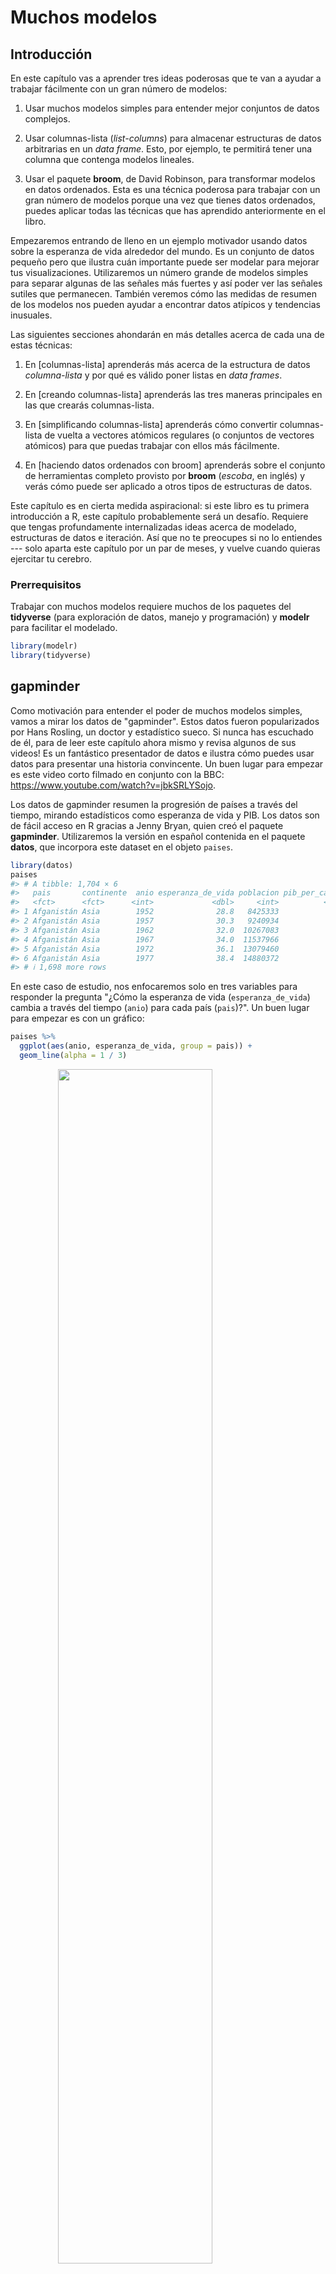 # Muchos modelos

## Introducción

En este capítulo vas a aprender tres ideas poderosas que te van a ayudar a trabajar fácilmente con un gran número de modelos:

1. Usar muchos modelos simples para entender mejor conjuntos de datos complejos.

1. Usar columnas-lista (_list-columns_) para almacenar estructuras de datos arbitrarias en un _data frame_.
 Esto, por ejemplo, te permitirá tener una columna que contenga modelos lineales.

1. Usar el paquete __broom__, de David Robinson, para transformar modelos en datos ordenados.
 Esta es una técnica poderosa para trabajar con un gran número de modelos
 porque una vez que tienes datos ordenados, puedes aplicar todas las técnicas que
 has aprendido anteriormente en el libro.

Empezaremos entrando de lleno en un ejemplo motivador usando datos sobre la esperanza de vida alrededor del mundo. Es un conjunto de datos pequeño pero que ilustra cuán importante puede ser modelar para mejorar tus visualizaciones. Utilizaremos un número grande de modelos simples para separar algunas de las señales más fuertes y así poder ver las señales sutiles que permanecen. También veremos cómo las medidas de resumen de los modelos nos pueden ayudar a encontrar datos atípicos y tendencias inusuales.

Las siguientes secciones ahondarán en más detalles acerca de cada una de estas técnicas:

1. En [columnas-lista] aprenderás más acerca de la estructura de datos _columna-lista_
 y por qué es válido poner listas en _data frames_.

1. En [creando columnas-lista] aprenderás las tres maneras principales en las que
 crearás columnas-lista.

1. En [simplificando columnas-lista] aprenderás cómo convertir columnas-lista de vuelta
 a vectores atómicos regulares (o conjuntos de vectores atómicos) para que puedas trabajar
 con ellos más fácilmente.

1. En [haciendo datos ordenados con broom] aprenderás sobre el conjunto de herramientas completo
 provisto por __broom__ (_escoba_, en inglés) y verás cómo puede ser aplicado a otros tipos de
 estructuras de datos.

Este capítulo es en cierta medida aspiracional: si este libro es tu primera introducción a R, este capítulo probablemente será un desafío. Requiere que tengas profundamente internalizadas ideas acerca de modelado, estructuras de datos e iteración. Así que no te preocupes si no lo entiendes --- solo aparta este capítulo por un par de meses, y vuelve cuando quieras ejercitar tu cerebro.

### Prerrequisitos

Trabajar con muchos modelos requiere muchos de los paquetes del __tidyverse__ (para exploración de datos, manejo y programación) y __modelr__ para facilitar el modelado.


```r
library(modelr)
library(tidyverse)
```

## gapminder

Como motivación para entender el poder de muchos modelos simples, vamos a mirar los datos de "gapminder". Estos datos fueron popularizados por Hans Rosling, un doctor y estadístico sueco. Si nunca has escuchado de él, para de leer este capítulo ahora mismo y revisa algunos de sus videos! Es un fantástico presentador de datos e ilustra cómo puedes usar datos para presentar una historia convincente. Un buen lugar para empezar es este video corto filmado en conjunto con la BBC: <https://www.youtube.com/watch?v=jbkSRLYSojo>.

Los datos de gapminder resumen la progresión de países a través del tiempo, mirando estadísticos como esperanza de vida y PIB. Los datos son de fácil acceso en R gracias a Jenny Bryan, quien creó el paquete __gapminder__. Utilizaremos la versión en español contenida en el paquete __datos__, que incorpora este dataset en el objeto `paises`.


```r
library(datos)
paises
#> # A tibble: 1,704 × 6
#>   pais       continente  anio esperanza_de_vida poblacion pib_per_capita
#>   <fct>      <fct>      <int>             <dbl>     <int>          <dbl>
#> 1 Afganistán Asia        1952              28.8   8425333           779.
#> 2 Afganistán Asia        1957              30.3   9240934           821.
#> 3 Afganistán Asia        1962              32.0  10267083           853.
#> 4 Afganistán Asia        1967              34.0  11537966           836.
#> 5 Afganistán Asia        1972              36.1  13079460           740.
#> 6 Afganistán Asia        1977              38.4  14880372           786.
#> # ℹ 1,698 more rows
```

En este caso de estudio, nos enfocaremos solo en tres variables para responder la pregunta "¿Cómo la esperanza de vida (`esperanza_de_vida`) cambia a través del tiempo (`anio`) para cada país (`pais`)?". Un buen lugar para empezar es con un gráfico:


```r
paises %>%
  ggplot(aes(anio, esperanza_de_vida, group = pais)) +
  geom_line(alpha = 1 / 3)
```

<img src="25-model-many_files/figure-html/unnamed-chunk-2-1.png" width="70%" style="display: block; margin: auto;" />

Es un conjunto de datos pequeño: solo tiene ~1,700 observaciones y 3 variables. ¡Pero aun así es difícil ver qué está pasando! En general, pareciera que la esperanza de vida ha estado mejorando en forma constante. Sin embargo, si miras de cerca, puedes notar que algunos países no siguen este patrón. ¿Cómo podemos hacer que esos países se vean más fácilmente?

Una forma es usar el mismo enfoque que en el último capítulo: hay una señal fuerte (un crecimiento lineal general) que hace difícil ver tendencias más sutiles. Separaremos estos factores estimando un modelo con una tendencia lineal. El modelo captura el crecimiento estable en el tiempo y los residuos mostrarán lo que queda fuera.

Ya sabes cómo hacer eso si tenemos un solo país:


```r
nz <- filter(paises, pais == "Nueva Zelanda")
nz %>%
  ggplot(aes(anio, esperanza_de_vida)) +
  geom_line() +
  ggtitle("Datos completos = ")

nz_mod <- lm(esperanza_de_vida ~ anio, data = nz)
nz %>%
  add_predictions(nz_mod) %>%
  ggplot(aes(anio, pred)) +
  geom_line() +
  ggtitle("Tendencia lineal + ")

nz %>%
  add_residuals(nz_mod) %>%
  ggplot(aes(anio, resid)) +
  geom_hline(yintercept = 0, colour = "white", size = 3) +
  geom_line() +
  ggtitle("Patrón restante")
#> Warning: Using `size` aesthetic for lines was deprecated in ggplot2 3.4.0.
#> ℹ Please use `linewidth` instead.
#> This warning is displayed once every 8 hours.
#> Call `lifecycle::last_lifecycle_warnings()` to see where this warning was
#> generated.
```

<img src="25-model-many_files/figure-html/unnamed-chunk-3-1.png" width="33%" /><img src="25-model-many_files/figure-html/unnamed-chunk-3-2.png" width="33%" /><img src="25-model-many_files/figure-html/unnamed-chunk-3-3.png" width="33%" />

¿Cómo podemos ajustar fácilmente ese modelo para cada país?

### Datos anidados

Te puedes imaginar copiando y pegando ese código múltiples veces; sin embargo, ¡ya has aprendido una mejor forma! Extrae el código en común con una función y repítelo usando una función map del paquete __purrr__. Este problema se estructura un poco diferente respecto a lo que has visto antes. En lugar de repetir una acción por cada variable, bnhgqueremos repetirla para cada país, es decir, un subconjunto de filas. Para hacer esto, necesitamos una nueva estructura de datos: el __*data frame* anidado__ (_nested data frame_). Para crear un _data frame_ anidado empezamos con un _data frame_ agrupado, y lo "anidamos":


```r
por_pais <- paises %>%
  group_by(pais, continente) %>%
  nest()

por_pais
#> # A tibble: 142 × 3
#> # Groups:   pais, continente [142]
#>   pais       continente data             
#>   <fct>      <fct>      <list>           
#> 1 Afganistán Asia       <tibble [12 × 4]>
#> 2 Albania    Europa     <tibble [12 × 4]>
#> 3 Argelia    África     <tibble [12 × 4]>
#> 4 Angola     África     <tibble [12 × 4]>
#> 5 Argentina  Américas   <tibble [12 × 4]>
#> 6 Australia  Oceanía    <tibble [12 × 4]>
#> # ℹ 136 more rows
```

(Estamos haciendo un poco de trampa agrupando por `continente` y `pais` al mismo tiempo. Dado el `pais`, `continente` es fijo, así que no agrega ningún grupo más, pero es una forma fácil de llevarnos una variable adicional para el camino.)

Esto crea un _data frame_ que tiene una fila por grupo (por país), y una columna bastante inusual: `data`. `data` es una lista de _data frames_ (o _tibbles_, para ser precisos). Esto parece una idea un poco loca: ¡tenemos un _data frame_ con una columna que es una lista de otros _data frames_! Explicaré brevemente por qué pienso que es una buena idea.

La columna `data` es un poco difícil de examinar porque es una lista moderadamente complicada y todavía estamos trabajando para tener buenas herramientas para explorar estos objetos. Desafortunadamente, usar `str()` no es recomendable porque usualmente producirá un _output_ (salida de código) muy extenso. Pero si extraes un solo elemento de la columna `data` verás que contiene todos los datos para ese país (en este caso, Afganistán).


```r
por_pais$data[[1]]
#> # A tibble: 12 × 4
#>    anio esperanza_de_vida poblacion pib_per_capita
#>   <int>             <dbl>     <int>          <dbl>
#> 1  1952              28.8   8425333           779.
#> 2  1957              30.3   9240934           821.
#> 3  1962              32.0  10267083           853.
#> 4  1967              34.0  11537966           836.
#> 5  1972              36.1  13079460           740.
#> 6  1977              38.4  14880372           786.
#> # ℹ 6 more rows
```

Nota la diferencia entre un _data frame_ agrupado estándar y un _data frame_ anidado: en un _data frame_ agrupado cada fila es una observación; en un _data frame_ anidado, cada fila es un grupo. Otra forma de pensar en un conjunto de datos anidado es que ahora tenemos una meta-observación: una fila que representa todo el transcurso de tiempo para un país, en lugar de solo un punto en el tiempo.

### Columnas-lista

Ahora que tenemos nuestro _data frame_ anidado, estamos en una buena posición para ajustar algunos modelos. Tenemos una función para ajustar modelos:


```r
modelo_pais <- function(df) {
  lm(esperanza_de_vida ~ anio, data = df)
}
```

Y queremos aplicarlo a cada _data frame_. Los _data frames_ están en una lista, así que podemos usar `purrr::map()` para aplicar `modelo_pais` a cada elemento:


```r
modelos <- map(por_pais$data, modelo_pais)
```

Sin embargo, en lugar de dejar la lista de modelos como un objeto suelto, lo mejor sería almacenarlo como una columna en el _data frame_ `por_pais`. Almacenar objetos relacionados en columnas es una parte clave del valor de los _data frames_, y por eso creemos que las columnas-lista son tan buena idea. En el transcurso de nuestro trabajo con estos países vamos a tener muchas listas en las que tenemos un elemento por país. ¿Por qué no almacenarlos todos juntos en un _data frame_?

En otras palabras, en lugar de crear un nuevo objeto en el entorno global, vamos a crear una nueva variable en el _data frame_ `por_pais`. Ese es un trabajo para `dplyr::mutate()`:


```r
por_pais <- por_pais %>%
  mutate(modelo = map(data, modelo_pais))
por_pais
#> # A tibble: 142 × 4
#> # Groups:   pais, continente [142]
#>   pais       continente data              modelo
#>   <fct>      <fct>      <list>            <list>
#> 1 Afganistán Asia       <tibble [12 × 4]> <lm>  
#> 2 Albania    Europa     <tibble [12 × 4]> <lm>  
#> 3 Argelia    África     <tibble [12 × 4]> <lm>  
#> 4 Angola     África     <tibble [12 × 4]> <lm>  
#> 5 Argentina  Américas   <tibble [12 × 4]> <lm>  
#> 6 Australia  Oceanía    <tibble [12 × 4]> <lm>  
#> # ℹ 136 more rows
```

Esto tiene una gran ventaja: como todos los objetos relacionados están almacenados juntos, no necesitas manualmente mantenerlos sincronizados cuando filtras o reordenas. La semántica del _data frame_ se ocupa de esto por ti:


```r
por_pais %>%
  filter(continente == "Europa")
#> # A tibble: 30 × 4
#> # Groups:   pais, continente [30]
#>   pais                 continente data              modelo
#>   <fct>                <fct>      <list>            <list>
#> 1 Albania              Europa     <tibble [12 × 4]> <lm>  
#> 2 Austria              Europa     <tibble [12 × 4]> <lm>  
#> 3 Bélgica              Europa     <tibble [12 × 4]> <lm>  
#> 4 Bosnia y Herzegovina Europa     <tibble [12 × 4]> <lm>  
#> 5 Bulgaria             Europa     <tibble [12 × 4]> <lm>  
#> 6 Croacia              Europa     <tibble [12 × 4]> <lm>  
#> # ℹ 24 more rows
por_pais %>%
  arrange(continente, pais)
#> # A tibble: 142 × 4
#> # Groups:   pais, continente [142]
#>   pais         continente data              modelo
#>   <fct>        <fct>      <list>            <list>
#> 1 Argelia      África     <tibble [12 × 4]> <lm>  
#> 2 Angola       África     <tibble [12 × 4]> <lm>  
#> 3 Benin        África     <tibble [12 × 4]> <lm>  
#> 4 Botswana     África     <tibble [12 × 4]> <lm>  
#> 5 Burkina Faso África     <tibble [12 × 4]> <lm>  
#> 6 Burundi      África     <tibble [12 × 4]> <lm>  
#> # ℹ 136 more rows
```

Si tu lista de _data frames_ y lista de modelos fueran objetos separados, tendrías que acordarte de que cuando reordenas o seleccionas un subconjunto de un vector, necesitas reordenar o seleccionar el subconjunto de todos los demás para mantenerlos sincronizados. Si te olvidas, tu código va a seguir funcionando, ¡pero va a devolver la respuesta equivocada!

### Desanidando

Previamente calculamos los residuos de un único modelo con un conjunto de datos también único. Ahora tenemos 142 _data frames_ y 142 modelos. Para calcular los residuos, necesitamos llamar a la función `add_residuals()` (_adicionar residuos_, en inglés) con cada par modelo-datos:


```r
por_pais <- por_pais %>%
  mutate(
    residuos = map2(data, modelo, add_residuals)
  )
por_pais
#> # A tibble: 142 × 5
#> # Groups:   pais, continente [142]
#>   pais       continente data              modelo residuos         
#>   <fct>      <fct>      <list>            <list> <list>           
#> 1 Afganistán Asia       <tibble [12 × 4]> <lm>   <tibble [12 × 5]>
#> 2 Albania    Europa     <tibble [12 × 4]> <lm>   <tibble [12 × 5]>
#> 3 Argelia    África     <tibble [12 × 4]> <lm>   <tibble [12 × 5]>
#> 4 Angola     África     <tibble [12 × 4]> <lm>   <tibble [12 × 5]>
#> 5 Argentina  Américas   <tibble [12 × 4]> <lm>   <tibble [12 × 5]>
#> 6 Australia  Oceanía    <tibble [12 × 4]> <lm>   <tibble [12 × 5]>
#> # ℹ 136 more rows
```

¿Pero cómo puedes graficar una lista de _data frames_? En lugar de luchar para contestar esa pregunta, transformemos la lista de _data frames_ de vuelta en un _data frame_ regular. Previamente usamos `nest()` (_anidar_) para transformar un _data frame_ regular en uno anidado; ahora desanidaremos con `unnest()`:


```r
residuos <- unnest(por_pais, residuos)
residuos
#> # A tibble: 1,704 × 9
#> # Groups:   pais, continente [142]
#>   pais       continente data     modelo  anio esperanza_de_vida poblacion
#>   <fct>      <fct>      <list>   <list> <int>             <dbl>     <int>
#> 1 Afganistán Asia       <tibble> <lm>    1952              28.8   8425333
#> 2 Afganistán Asia       <tibble> <lm>    1957              30.3   9240934
#> 3 Afganistán Asia       <tibble> <lm>    1962              32.0  10267083
#> 4 Afganistán Asia       <tibble> <lm>    1967              34.0  11537966
#> 5 Afganistán Asia       <tibble> <lm>    1972              36.1  13079460
#> 6 Afganistán Asia       <tibble> <lm>    1977              38.4  14880372
#> # ℹ 1,698 more rows
#> # ℹ 2 more variables: pib_per_capita <dbl>, resid <dbl>
```

Nota que cada columna regular está repetida una vez por cada fila en la columna anidada.

Ahora que tenemos un _data frame_ regular, podemos graficar los residuos:


```r
residuos %>%
  ggplot(aes(anio, resid)) +
  geom_line(aes(group = pais), alpha = 1 / 3) +
  geom_smooth(se = FALSE)
#> `geom_smooth()` using method = 'gam' and formula = 'y ~ s(x, bs = "cs")'
```

<img src="25-model-many_files/figure-html/unnamed-chunk-12-1.png" width="70%" style="display: block; margin: auto;" />

Separar facetas por continente es particularmente revelador:


```r
residuos %>%
  ggplot(aes(anio, resid, group = pais)) +
  geom_line(alpha = 1 / 3) +
  facet_wrap(~continente)
```

<img src="25-model-many_files/figure-html/unnamed-chunk-13-1.png" width="70%" style="display: block; margin: auto;" />

Parece que hemos perdido algunos patrones suaves. También hay algo interesante pasando en África: vemos algunos residuos muy grandes, lo que sugiere que nuestro modelo no está ajustando muy bien. Exploraremos más eso en la próxima sección, atacando el problema desde un ángulo un poco diferente.

### Calidad del modelo

En lugar de examinar los residuos del modelo, podríamos examinar algunas medidas generales de la calidad del modelo. Aprendiste cómo calcular algunas medidas específicas en el capítulo anterior. Aquí mostraremos un enfoque diferente usando el paquete __broom__. El paquete __broom__ provee un conjunto de funciones generales para transformar modelos en datos ordenados. Aquí utilizaremos `broom::glance()` (_vistazo_, en inglés) para extraer algunas métricas de la calidad del modelo. Si lo aplicamos a un modelo, obtenemos un _data frame_ con una única fila:


```r
broom::glance(nz_mod)
#> # A tibble: 1 × 12
#>   r.squared adj.r.squared sigma statistic      p.value    df logLik   AIC   BIC
#>       <dbl>         <dbl> <dbl>     <dbl>        <dbl> <dbl>  <dbl> <dbl> <dbl>
#> 1     0.954         0.949 0.804      205. 0.0000000541     1  -13.3  32.6  34.1
#> # ℹ 3 more variables: deviance <dbl>, df.residual <int>, nobs <int>
```

Podemos usar `mutate()` y `unnest()` para crear un _data frame_ con una fila por cada país:


```r
glance <- por_pais %>%
  mutate(glance = map(modelo, broom::glance)) %>%
  select(-data, -modelo, -residuos) %>% # remover las listas-columnas innecesarias
  unnest(glance)

glance
#> # A tibble: 142 × 14
#> # Groups:   pais, continente [142]
#>   pais  continente r.squared adj.r.squared sigma statistic  p.value    df logLik
#>   <fct> <fct>          <dbl>         <dbl> <dbl>     <dbl>    <dbl> <dbl>  <dbl>
#> 1 Afga… Asia           0.948         0.942 1.22      181.  9.84e- 8     1 -18.3 
#> 2 Alba… Europa         0.911         0.902 1.98      102.  1.46e- 6     1 -24.1 
#> 3 Arge… África         0.985         0.984 1.32      662.  1.81e-10     1 -19.3 
#> 4 Ango… África         0.888         0.877 1.41       79.1 4.59e- 6     1 -20.0 
#> 5 Arge… Américas       0.996         0.995 0.292    2246.  4.22e-13     1  -1.17
#> 6 Aust… Oceanía        0.980         0.978 0.621     481.  8.67e-10     1 -10.2 
#> # ℹ 136 more rows
#> # ℹ 5 more variables: AIC <dbl>, BIC <dbl>, deviance <dbl>, df.residual <int>,
#> #   nobs <int>
```

(Presta atención a las variables que no se imprimieron: hay mucha información útil allí).

Con este _data frame_ podemos empezar a buscar modelos que no se ajustan bien:


```r
glance %>%
  arrange(r.squared)
#> # A tibble: 142 × 14
#> # Groups:   pais, continente [142]
#>   pais   continente r.squared adj.r.squared sigma statistic p.value    df logLik
#>   <fct>  <fct>          <dbl>         <dbl> <dbl>     <dbl>   <dbl> <dbl>  <dbl>
#> 1 Ruanda África        0.0172      -0.0811   6.56     0.175   0.685     1  -38.5
#> 2 Botsw… África        0.0340      -0.0626   6.11     0.352   0.566     1  -37.7
#> 3 Zimba… África        0.0562      -0.0381   7.21     0.596   0.458     1  -39.6
#> 4 Zambia África        0.0598      -0.0342   4.53     0.636   0.444     1  -34.1
#> 5 Swazi… África        0.0682      -0.0250   6.64     0.732   0.412     1  -38.7
#> 6 Lesoto África        0.0849      -0.00666  5.93     0.927   0.358     1  -37.3
#> # ℹ 136 more rows
#> # ℹ 5 more variables: AIC <dbl>, BIC <dbl>, deviance <dbl>, df.residual <int>,
#> #   nobs <int>
```

Los peores modelos parecieran estar todos en África. Vamos a chequear esto con un gráfico. Tenemos un número relativamente chico de observaciones y una variable discreta, así que usar `geom_jitter()` es efectivo:


```r
glance %>%
  ggplot(aes(continente, r.squared)) +
  geom_jitter(width = 0.5)
```

<img src="25-model-many_files/figure-html/unnamed-chunk-17-1.png" width="70%" style="display: block; margin: auto;" />

Podríamos quitar los países con un $R^2$ particularmente malo y graficar los datos:


```r
mal_ajuste <- filter(glance, r.squared < 0.25)

paises %>%
  semi_join(mal_ajuste, by = "pais") %>%
  ggplot(aes(anio, esperanza_de_vida, colour = pais)) +
  geom_line()
```

<img src="25-model-many_files/figure-html/unnamed-chunk-18-1.png" width="70%" style="display: block; margin: auto;" />

Vemos dos efectos principales aquí: las tragedias de la epidemia de VIH/SIDA y el genocidio de Ruanda.

### Ejercicios

1. Una tendencia lineal parece ser demasiado simple para la tendencia general.
 ¿Puedes hacerlo mejor con un polinomio cuadrático? ¿Cómo puedes interpretar
 el coeficiente del término cuadrático? (Pista: puedes querer transformar
 `year` para que tenga media cero.)

1. Explora otros métodos para visualizar la distribución del $R^2$ por
 continente. Puedes querer probar el paquete __ggbeeswarm__, que provee
 métodos similares para evitar superposiciones como jitter, pero usa métodos
 determinísticos.

1. Para crear el último gráfico (mostrando los datos para los países con los
 peores ajustes del modelo), precisamos dos pasos: creamos un _data frame_ con
 una fila por país y después hicimos un _semi-join_ al conjunto de datos original.
 Es posible evitar este _join_ si usamos `unnest()` en lugar de
 `unnest(.drop = TRUE)`. ¿Cómo?

## Columnas-lista

Ahora que has visto un flujo de trabajo básico para manejar muchos modelos, vamos a sumergirnos en algunos detalles. En esta sección, exploraremos en más detalle la estructura de datos columna-lista. Solo recientemente hemos comenzado a apreciar realmente la idea de la columna-lista. Esta estructura está implícita en la definición de _data frame_: un _data frame_ es una lista nombrada de vectores de igual largo. Una lista es un vector, así que siempre ha sido legítimo usar una lista como una columna de un _data frame_. Sin embargo, R base no hace las cosas fáciles para crear columnas-lista, y `data.frame()` trata a la lista como una lista de columnas:


```r
data.frame(x = list(1:3, 3:5))
#>   x.1.3 x.3.5
#> 1     1     3
#> 2     2     4
#> 3     3     5
```

Puedes prevenir que `data.frame()` haga esto con `I()`, pero el resultado no se imprime particularmente bien:


```r
data.frame(
  x = I(list(1:3, 3:5)),
  y = c("1, 2", "3, 4, 5")
)
#>         x       y
#> 1 1, 2, 3    1, 2
#> 2 3, 4, 5 3, 4, 5
```

_Tibble_ mitiga este problema siendo más _perezoso_ (`tibble()` no modifica sus _inputs_) y proporcionando un mejor método de impresión:


```r
tibble(
  x = list(1:3, 3:5),
  y = c("1, 2", "3, 4, 5")
)
#> # A tibble: 2 × 2
#>   x         y      
#>   <list>    <chr>  
#> 1 <int [3]> 1, 2   
#> 2 <int [3]> 3, 4, 5
```

Es incluso más fácil con `tribble()`, ya que automáticamente puede interpretar que necesitas una lista:


```r
tribble(
  ~x, ~y,
  1:3, "1, 2",
  3:5, "3, 4, 5"
)
#> # A tibble: 2 × 2
#>   x         y      
#>   <list>    <chr>  
#> 1 <int [3]> 1, 2   
#> 2 <int [3]> 3, 4, 5
```

Las columnas-lista son usualmente más útiles como estructuras de datos intermedias. Es difícil trabajar con ellas directamente, porque la mayoría de las funciones de R trabaja con vectores atómicos o _data frames_, pero la ventaja de mantener ítems relacionados juntos en un _data frame_ hace que valga la pena un poco de molestia.

Generalmente hay tres partes en un _pipeline_ efectivo de columnas-lista:

1. Creas la columna-lista usando alguna de estas opciones: `nest()` o `summarise()` + `list()`
 o `mutate()` + una función map, como se describe en [Creando columnas-lista].

1. Creas otra columna-lista intermedia transformando columnas lista
 existentes con `map()`, `map2()` o `pmap()`. Por ejemplo,
 en el caso de estudio de arriba, creamos una columna-lista de modelos transformando
 una columna-lista de _data frames_.

1. Simplificas la columna-lista de vuelta en un _data frame_ o vector atómico,
 como se describe en [Simplificando columnas-lista].

## Creando columnas-lista

Típicamente, no tendrás que crear columnas-lista con `tibble()`, sino a partir de columnas regulares usando uno de estos tres métodos:

1. Con `tidyr::nest()` para convertir un _data frame_ agrupado en uno anidado
 en el que tengas columnas-lista de _data frames_.

1. Con `mutate()` y funciones vectorizadas que retornan una lista.

1. Con `summarise()` y funciones de resumen que retornan múltiples resultados.

Alternativamente, podrías crearlas a partir de una lista nombrada, usando `tibble::enframe()`.

Generalmente, cuando creas columnas-lista, debes asegurarte de que sean homogéneas: cada elemento debe contener el mismo tipo de cosa. No hay chequeos para asegurarte de que sea así, pero si usas __purrr__ y recuerdas lo que aprendiste sobre funciones de tipo estable (_type-stable functions_), encontrarás que eso pasa naturalmente.

### Con anidación

`nest()` crea un _data frame_ anidado, que es un _data frame_ con una columna-lista de _data frames_. En un _data frame_ anidado cada fila es una meta-observación: las otras columnas son variables que definen la observación (como país y continente arriba), y la columna-lista de _data frames_ tiene las observaciones individuales que construyen la meta-observación.

Hay dos formas de usar `nest()`. Hasta ahora has visto cómo usarlo con un _data frame_ agrupado. Cuando se aplica a un _data frame_ agrupado, `nest()` mantiene las columnas que agrupan tal cual, y envuelve todo lo demás en la columna-lista:


```r
paises %>%
  group_by(pais, continente) %>%
  nest()
#> # A tibble: 142 × 3
#> # Groups:   pais, continente [142]
#>   pais       continente data             
#>   <fct>      <fct>      <list>           
#> 1 Afganistán Asia       <tibble [12 × 4]>
#> 2 Albania    Europa     <tibble [12 × 4]>
#> 3 Argelia    África     <tibble [12 × 4]>
#> 4 Angola     África     <tibble [12 × 4]>
#> 5 Argentina  Américas   <tibble [12 × 4]>
#> 6 Australia  Oceanía    <tibble [12 × 4]>
#> # ℹ 136 more rows
```

También lo puedes usar en un _data frame_ no agrupado, especificando cuáles columnas quieres anidar:


```r
paises %>%
  nest(data = anio:pib_per_capita)
#> # A tibble: 142 × 3
#>   pais       continente data             
#>   <fct>      <fct>      <list>           
#> 1 Afganistán Asia       <tibble [12 × 4]>
#> 2 Albania    Europa     <tibble [12 × 4]>
#> 3 Argelia    África     <tibble [12 × 4]>
#> 4 Angola     África     <tibble [12 × 4]>
#> 5 Argentina  Américas   <tibble [12 × 4]>
#> 6 Australia  Oceanía    <tibble [12 × 4]>
#> # ℹ 136 more rows
```

### A partir de funciones vectorizadas

Algunas funciones útiles toman un vector atómico y retornan una lista. Por ejemplo, en [cadenas de caracteres] aprendiste sobre `stringr::str_split()`, que toma un vector de caracteres y retorna una lista de vectores de caracteres. Si lo usas dentro de `mutate`, obtendrás una columna-lista:


```r
df <- tribble(
  ~x1,
  "a,b,c",
  "d,e,f,g"
)

df %>%
  mutate(x2 = stringr::str_split(x1, ","))
#> # A tibble: 2 × 2
#>   x1      x2       
#>   <chr>   <list>   
#> 1 a,b,c   <chr [3]>
#> 2 d,e,f,g <chr [4]>
```

`unnest()` sabe cómo manejar estas listas de vectores:


```r
df %>%
  mutate(x2 = stringr::str_split(x1, ",")) %>%
  unnest(x2)
#> # A tibble: 7 × 2
#>   x1      x2   
#>   <chr>   <chr>
#> 1 a,b,c   a    
#> 2 a,b,c   b    
#> 3 a,b,c   c    
#> 4 d,e,f,g d    
#> 5 d,e,f,g e    
#> 6 d,e,f,g f    
#> # ℹ 1 more row
```

(Si usas mucho este patrón, asegúrate de chequear `tidyr::separate_rows()`, que es un _wrapper_ alrededor de este patrón común).

Otro ejemplo de este patrón es usar `map()`, `map2()`, `pmap()` de __purrr__. Por ejemplo, podríamos tomar el ejemplo final de [Invocando distintas functions] y reescribirlo usando `mutate()`:


```r
sim <- tribble(
  ~f, ~params,
  "runif", list(min = -1, max = 1),
  "rnorm", list(sd = 5),
  "rpois", list(lambda = 10)
)

sim %>%
  mutate(sims = invoke_map(f, params, n = 10))
#> Warning: There was 1 warning in `mutate()`.
#> ℹ In argument: `sims = invoke_map(f, params, n = 10)`.
#> Caused by warning:
#> ! `invoke_map()` was deprecated in purrr 1.0.0.
#> ℹ Please use map() + exec() instead.
#> # A tibble: 3 × 3
#>   f     params           sims      
#>   <chr> <list>           <list>    
#> 1 runif <named list [2]> <dbl [10]>
#> 2 rnorm <named list [1]> <dbl [10]>
#> 3 rpois <named list [1]> <int [10]>
```

Nota que técnicamente `sim` no es homogéneo porque contiene tanto vectores de dobles como vectores de enteros. Sin embargo, es probable que esto no cause muchos problemas porque ambos vectores son numéricos.

### A partir de medidas de resumen con más de un valor

Una restricción de `summarise()` es que solo funciona con funciones de resumen que retornan un único valor. Eso significa que no puedes usarlo con funciones como `quantile()`, que retorna un vector de largo arbitrario:


```r
mtautos %>%
  group_by(cilindros) %>%
  summarise(q = quantile(millas))
#> Warning: Returning more (or less) than 1 row per `summarise()` group was deprecated in
#> dplyr 1.1.0.
#> ℹ Please use `reframe()` instead.
#> ℹ When switching from `summarise()` to `reframe()`, remember that `reframe()`
#>   always returns an ungrouped data frame and adjust accordingly.
#> Call `lifecycle::last_lifecycle_warnings()` to see where this warning was
#> generated.
#> `summarise()` has grouped output by 'cilindros'. You can override using the
#> `.groups` argument.
#> # A tibble: 15 × 2
#> # Groups:   cilindros [3]
#>   cilindros     q
#>       <dbl> <dbl>
#> 1         4  21.4
#> 2         4  22.8
#> 3         4  26  
#> 4         4  30.4
#> 5         4  33.9
#> 6         6  17.8
#> # ℹ 9 more rows
```

Sin embargo, ¡puedes envolver el resultado en una lista! Esto obedece el contrato de `summarise()`, porque cada resumen ahora es una lista (un vector) de largo 1.


```r
mtautos %>%
  group_by(cilindros) %>%
  summarise(q = list(quantile(millas)))
#> # A tibble: 3 × 2
#>   cilindros q        
#>       <dbl> <list>   
#> 1         4 <dbl [5]>
#> 2         6 <dbl [5]>
#> 3         8 <dbl [5]>
```

Para producir resultados útiles con `unnest`, también necesitarás capturar las probabilidades:


```r
probs <- c(0.01, 0.25, 0.5, 0.75, 0.99)
mtautos %>%
  group_by(cilindros) %>%
  summarise(p = list(probs), q = list(quantile(millas, probs))) %>%
  unnest(c(p, q))
#> # A tibble: 15 × 3
#>   cilindros     p     q
#>       <dbl> <dbl> <dbl>
#> 1         4  0.01  21.4
#> 2         4  0.25  22.8
#> 3         4  0.5   26  
#> 4         4  0.75  30.4
#> 5         4  0.99  33.8
#> 6         6  0.01  17.8
#> # ℹ 9 more rows
```

### A partir de una lista nombrada

Los _data frames_ con columnas-lista proveen una solución a un problema común: ¿qué haces si quieres iterar sobre el contenido de una lista y también sobre sus elementos? En lugar de tratar de juntar todo en un único objeto, usualmente es más fácil hacer un _data frame_: una columna puede contener los elementos y otra columna la lista. Una forma fácil de crear un _data frame_ como este desde una lista es `tibble::enframe()`.


```r
x <- list(
  a = 1:5,
  b = 3:4,
  c = 5:6
)

df <- enframe(x)
df
#> # A tibble: 3 × 2
#>   name  value    
#>   <chr> <list>   
#> 1 a     <int [5]>
#> 2 b     <int [2]>
#> 3 c     <int [2]>
```

La ventaja de esta estructura es que se generaliza de una forma relativamente sencilla - los nombres son útiles si tienes un vector de caracteres con los metadatos, pero no ayudan para otros tipos de datos o para múltiples vectores.

Ahora, si quieres iterar sobre los nombres y valores en paralelo, puedes usar `map2()`:


```r
df %>%
  mutate(
    smry = map2_chr(name, value, ~ stringr::str_c(.x, ": ", .y[1]))
  )
#> # A tibble: 3 × 3
#>   name  value     smry 
#>   <chr> <list>    <chr>
#> 1 a     <int [5]> a: 1 
#> 2 b     <int [2]> b: 3 
#> 3 c     <int [2]> c: 5
```

### Ejercicios

1. Lista todas las funciones en las que puedas pensar que tomen como _input_ un vector atómico y
 retornen una lista.

1. Piensa en funciones de resumen útiles que, como `quantile()`, retornen
 múltiples valores.

1. ¿Qué es lo que falta en el siguiente _data frame_? ¿Cómo `quantile()` retorna
 eso que falta? ¿Por qué eso no es tan útil aquí?


```r
mtautos %>%
  group_by(cilindros) %>%
  summarise(q = list(quantile(millas))) %>%
  unnest(q)
#> # A tibble: 15 × 2
#>   cilindros     q
#>       <dbl> <dbl>
#> 1         4  21.4
#> 2         4  22.8
#> 3         4  26  
#> 4         4  30.4
#> 5         4  33.9
#> 6         6  17.8
#> # ℹ 9 more rows
```

1. ¿Qué hace este código? ¿Por qué podría ser útil?


```r
mtautos %>%
  group_by(cilindros) %>%
  summarise_each(funs(list))
```

## Simplificando columnas-lista

Para aplicar las técnicas de manipulación de datos y visualización que has aprendido en este libro, necesitarás simplificar la columna-lista de vuelta a una columna regular (un vector atómico) o conjunto de columnas. La técnica que usarás para volver a una estructura más sencilla depende de si quieres un único valor por elemento, o múltiples valores.

1. Si quieres un único valor, usa `mutate()` con `map_lgl()`,
 `map_int()`, `map_dbl()`, y `map_chr()` para crear un vector atómico.

1. Si quieres varios valores, usa `unnest()` para convertir columnas-lista de vuelta a
 columnas regulares, repitiendo las filas tantas veces como sea necesario.

Estas técnicas están descritas con más detalle abajo.

### Lista a vector

Si puedes reducir tu columna lista a un vector atómico entonces será una columna regular. Por ejemplo, siempre puedes resumir un objeto con su tipo y largo, por lo que este código funcionará sin importar cuál tipo de columna-lista tengas:


```r
df <- tribble(
  ~x,
  letters[1:5],
  1:3,
  runif(5)
)

df %>% mutate(
  tipo = map_chr(x, typeof),
  largo = map_int(x, length)
)
#> # A tibble: 3 × 3
#>   x         tipo      largo
#>   <list>    <chr>     <int>
#> 1 <chr [5]> character     5
#> 2 <int [3]> integer       3
#> 3 <dbl [5]> double        5
```

Esta es la misma información básica que obtienes del método de impresión por defecto de _tbl_ , solo que ahora lo puedes usar para filtrar. Es una técnica útil si tienes listas heterogéneas y quieres remover las partes que no te sirven.

No te olvides de los atajos de `map_*()` - puedes usar `map_chr(x, "manzana")` para extraer la cadena de caracteres almacenada en `manzana` para cada elemento de `x`. Esto es útil para separar listas anidadas en columnas regulares. Usa el argumento `.null` para proveer un valor para usar si el elemento es un valor faltante (en lugar de retornar `NULL`):


```r
df <- tribble(
  ~x,
  list(a = 1, b = 2),
  list(a = 2, c = 4)
)
df %>% mutate(
  a = map_dbl(x, "a"),
  b = map_dbl(x, "b", .null = NA_real_)
)
#> # A tibble: 2 × 3
#>   x                    a     b
#>   <list>           <dbl> <dbl>
#> 1 <named list [2]>     1     2
#> 2 <named list [2]>     2    NA
```

### Desanidando

`unnest()` trabaja repitiendo la columna regular una vez para cada elemento de la columna-lista. Por ejemplo, en el siguiente ejemplo sencillo repetimos la primera fila 4 veces (porque el primer elemento de `y` tiene largo cuatro) y la segunda fila una vez:


```r
tibble(x = 1:2, y = list(1:4, 1)) %>% unnest(y)
#> # A tibble: 5 × 2
#>       x     y
#>   <int> <dbl>
#> 1     1     1
#> 2     1     2
#> 3     1     3
#> 4     1     4
#> 5     2     1
```

Esto significa que no puedes simultáneamente desanidar dos columnas que contengan un número diferente de elementos:


```r
# Funciona, porque y y z tienen el mismo número de elementos en
# cada fila
df1 <- tribble(
  ~x, ~y, ~z,
  1, c("a", "b"), 1:2,
  2, "c", 3
)
df1
#> # A tibble: 2 × 3
#>       x y         z        
#>   <dbl> <list>    <list>   
#> 1     1 <chr [2]> <int [2]>
#> 2     2 <chr [1]> <dbl [1]>
df1 %>% unnest(c(y, z))
#> # A tibble: 3 × 3
#>       x y         z
#>   <dbl> <chr> <dbl>
#> 1     1 a         1
#> 2     1 b         2
#> 3     2 c         3

# No funciona porque y y z tienen un número diferente de elementos
df2 <- tribble(
  ~x, ~y, ~z,
  1, "a", 1:2,
  2, c("b", "c"), 3
)
df2
#> # A tibble: 2 × 3
#>       x y         z        
#>   <dbl> <list>    <list>   
#> 1     1 <chr [1]> <int [2]>
#> 2     2 <chr [2]> <dbl [1]>
df2 %>% unnest(c(y, z))
#> # A tibble: 4 × 3
#>       x y         z
#>   <dbl> <chr> <dbl>
#> 1     1 a         1
#> 2     1 a         2
#> 3     2 b         3
#> 4     2 c         3
```

El mismo principio aplica al desanidar columnas-lista de _data frames_. Puedes desanidar múltiples columnas-lista siempre que todos los _data frames_ de cada fila tengan la misma cantidad de filas.

### Ejercicios

1. ¿Por qué podría ser útil la función `lengths()` para crear columnas de
 vectores atómicos a partir de columnas-lista?

1. Lista los tipos de vectores más comúnes que se encuentran en un _data frame_. ¿Qué hace que las
 listas sean diferentes?

## Haciendo datos ordenados con broom

El paquete __broom__ provee tres herramientas generales para transformar modelos en _data frames_ ordenados:

1. `broom::glance(modelo)` retorna una fila para cada modelo. Cada columna tiene una
 medida de resumen del modelo: o bien una medida de la calidad del modelo, o bien complejidad, o
 una combinación de ambos.

1. `broom::tidy(modelo)` retorna una fila por cada coeficiente en el modelo. Cada
 columna brinda información acerca de la estimación o su variabilidad.

1. `broom::augment(modelo, data)` retorna una fila por cada fila en `data`, agregando
 valores adicionales como residuos, y estadísticos de influencia.
